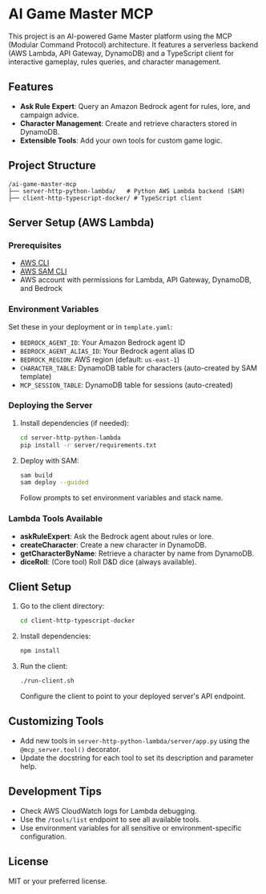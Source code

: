 # AI Game Master MCP

This project is an AI-powered Game Master platform using the MCP (Modular Command Protocol) architecture. It features a serverless backend (AWS Lambda, API Gateway, DynamoDB) and a TypeScript client for interactive gameplay, rules queries, and character management.

## Features
- **Ask Rule Expert**: Query an Amazon Bedrock agent for rules, lore, and campaign advice.
- **Character Management**: Create and retrieve characters stored in DynamoDB.
- **Extensible Tools**: Add your own tools for custom game logic.

## Project Structure
```
/ai-game-master-mcp
├── server-http-python-lambda/   # Python AWS Lambda backend (SAM)
├── client-http-typescript-docker/ # TypeScript client
```

## Server Setup (AWS Lambda)

### Prerequisites
- [AWS CLI](https://aws.amazon.com/cli/)
- [AWS SAM CLI](https://docs.aws.amazon.com/serverless-application-model/latest/developerguide/install-sam-cli.html)
- AWS account with permissions for Lambda, API Gateway, DynamoDB, and Bedrock

### Environment Variables
Set these in your deployment or in `template.yaml`:
- `BEDROCK_AGENT_ID`: Your Amazon Bedrock agent ID
- `BEDROCK_AGENT_ALIAS_ID`: Your Bedrock agent alias ID
- `BEDROCK_REGION`: AWS region (default: `us-east-1`)
- `CHARACTER_TABLE`: DynamoDB table for characters (auto-created by SAM template)
- `MCP_SESSION_TABLE`: DynamoDB table for sessions (auto-created)

### Deploying the Server
1. Install dependencies (if needed):
   ```sh
   cd server-http-python-lambda
   pip install -r server/requirements.txt
   ```
2. Deploy with SAM:
   ```sh
   sam build
   sam deploy --guided
   ```
   Follow prompts to set environment variables and stack name.

### Lambda Tools Available
- **askRuleExpert**: Ask the Bedrock agent about rules or lore.
- **createCharacter**: Create a new character in DynamoDB.
- **getCharacterByName**: Retrieve a character by name from DynamoDB.
- **diceRoll**: (Core tool) Roll D&D dice (always available).

## Client Setup
1. Go to the client directory:
   ```sh
   cd client-http-typescript-docker
   ```
2. Install dependencies:
   ```sh
   npm install
   ```
3. Run the client:
   ```sh
   ./run-client.sh
   ```
   Configure the client to point to your deployed server's API endpoint.

## Customizing Tools
- Add new tools in `server-http-python-lambda/server/app.py` using the `@mcp_server.tool()` decorator.
- Update the docstring for each tool to set its description and parameter help.

## Development Tips
- Check AWS CloudWatch logs for Lambda debugging.
- Use the `/tools/list` endpoint to see all available tools.
- Use environment variables for all sensitive or environment-specific configuration.

## License
MIT or your preferred license.